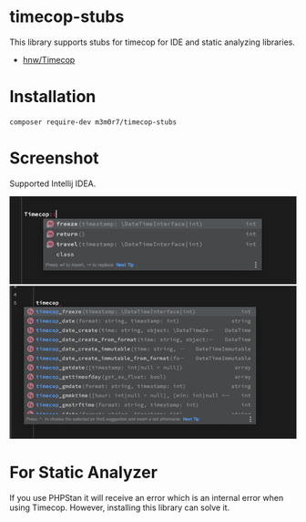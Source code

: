 # timecop-stubs
This library supports stubs for timecop for IDE and static analyzing libraries.

- [hnw/Timecop](https://github.com/hnw/php-timecop) 

# Installation

```
composer require-dev m3m0r7/timecop-stubs
```

# Screenshot
Supported Intellij IDEA.

<img src="./docs/1.png" />

<img src="./docs/2.png" />

# For Static Analyzer
If you use PHPStan it will receive an error which is an internal error when using Timecop.
However, installing this library can solve it.